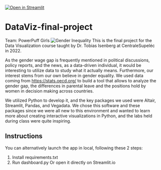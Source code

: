 [![Open in Streamlit](https://static.streamlit.io/badges/streamlit_badge_black_white.svg)](https://share.streamlit.io/chiaracodes/dataviz-final-project/main/dashboard.py)
# DataViz-final-project
Team: PowerPuff Girls
![Gender Inequality](https://www.ilprimatonazionale.it/wp-content/uploads/2019/06/gender-gap.jpg)
This is the final project for the Data Visualization course taught by Dr. Tobias Isenberg at CentraleSupeléc in 2022.

As the gender wage gap is frequently mentioned in political discussions, policy reports, and the news, as a data-driven individual, it would be interesting to utilize data to study what it actually means. Furthermore, our interest stems from our own believe in gender equality. 
We used data coming from https://stats.oecd.org/ to build a tool that allows to analyze the gender gap, the differences in parental leave and the positions hold by women in decision making across countries.

We utilized Python to develop it, and the key packages we used were Altair, Streamlit, Pandas, and Vegadata. We chose this software and these packages since we were all new to this environment and wanted to learn more about creating interactive visualizations in Python, and the labs held during class were quite inspiring. 

## Instructions
You can alternatively launch the app in local, following these 2 steps:
1. Install requirements.txt
2. Run dashboard.py
Or open it directly on Streamlit.io

